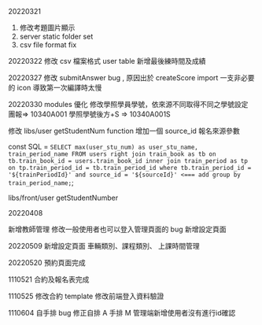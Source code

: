 20220321

1. 修改考題圖片顯示
2. server static folder set
3. csv file format fix

20220322
修改 csv 檔案格式
user table 新增最後練時間及成績

20220327
修改 submitAnswer bug , 原因出於 createScore import 一支非必要的 icon 導致第一次編譯時太慢

20220330
modules 優化
修改學照學員學號，依來源不同取得不同之學號設定
團報=> 10340A001
學照學號後方+S => 10340A001S

修改 libs/user getStudentNum function
增加一個 source_id 報名來源參數

const SQL = `SELECT max(user_stu_num) as user_stu_name, train_period_name FROM users right join train_book as tb on tb.train_book_id = users.train_book_id inner join train_period as tp on tp.train_period_id = tb.train_period_id where tb.train_period_id = '${trainPeriodId}' and source_id = '${sourceId}' <=== add group by train_period_name;`;

libs/front/user getStudentNumber

20220408

新增教師管理
修改一般使用者也可以登入管理頁面的 bug
新增設定頁面

20220509
新增設定頁面
車輛類別、課程類別、 上課時間管理

20220520
預約頁面完成

1110521
合約及報名表完成

1110525
修改合約 template
修改前端登入資料驗證

1110604
自手排 bug 修正自排 A 手排 M
管理端新增使用者沒有進行id確認
